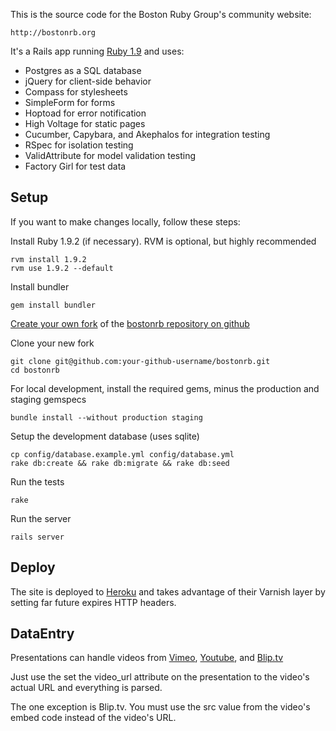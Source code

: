 This is the source code for the Boston Ruby Group's community website:

    http://bostonrb.org

It's a Rails app running [Ruby 1.9](http://www.ruby-lang.org/en/downloads) and uses:

* Postgres as a SQL database
* jQuery for client-side behavior
* Compass for stylesheets
* SimpleForm for forms
* Hoptoad for error notification
* High Voltage for static pages
* Cucumber, Capybara, and Akephalos for integration testing
* RSpec for isolation testing
* ValidAttribute for model validation testing
* Factory Girl for test data

Setup
-----

If you want to make changes locally, follow these steps:

Install Ruby 1.9.2 (if necessary). RVM is optional, but highly recommended

    rvm install 1.9.2
    rvm use 1.9.2 --default

Install bundler

    gem install bundler

[Create your own fork](http://help.github.com/forking/) of the [bostonrb repository on github](https://github.com/bostonrb/bostonrb)

Clone your new fork

    git clone git@github.com:your-github-username/bostonrb.git
    cd bostonrb

For local development, install the required gems, minus the production and staging gemspecs

    bundle install --without production staging

Setup the development database (uses sqlite)

    cp config/database.example.yml config/database.yml
    rake db:create && rake db:migrate && rake db:seed

Run the tests

    rake

Run the server

    rails server

Deploy
------

The site is deployed to [Heroku](http://heroku.com) and takes advantage
of their Varnish layer by setting far future expires HTTP headers.

DataEntry
--------

Presentations can handle videos from [Vimeo](http://vimeo.com),
[Youtube](http://youtube.com), and [Blip.tv](http://blip.tv)

Just use the set the video_url attribute on the presentation to the
video's actual URL and everything is parsed.

The one exception is Blip.tv. You must use the src value from the
video's embed code instead of the video's URL.
